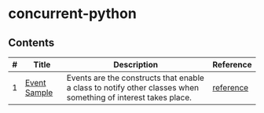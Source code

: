 # concurrent-python

## Contents

| # | Title | Description | Reference |
|---| ----- | ----------- | --------- |
|1| [Event Sample]()| Events are the constructs that enable a class to notify other classes when something of interest takes place.| [reference](https://www.geeksforgeeks.org/mimicking-events-python/) |
